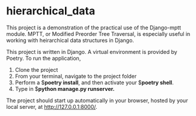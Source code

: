 # hierarchical_data

This project is a demonstration of the practical use of the Django-mptt module.  MPTT, or Modified Preorder Tree Traversal, 
is especially useful in working with heirarchical data structures in Django.

This project is written in Django.  A virtual environment is provided by Poetry.  To run the application, 

 1. Clone the project
 1. From your terminal, navigate to the project folder
 1. Perform a $**poetry install**, and then activate your $**poetry shell**.
 1. Type in $**python manage.py runserver.**

The project should start up automatically in your browser, hosted by your local server, at http://127.0.0.1:8000/.

